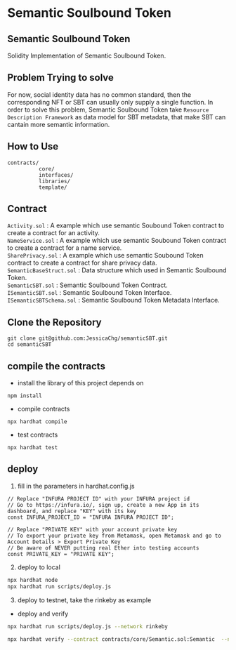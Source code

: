 # Semantic Soulbound Token
## Semantic Soulbound Token
Solidity Implementation of Semantic Soulbound Token.

## Problem Trying to solve
For now, social identity data has no common standard, then the corresponding NFT or SBT can usually only supply a single function.
In order to solve this problem, Semantic Soulbound Token take ``Resource Description Framework`` as data model for SBT metadata, that make SBT can cantain more semantic information.

## How to Use 
```
contracts/
          core/
          interfaces/
          libraries/
          template/
```

## Contract
``Activity.sol`` : A example which use semantic Soubound Token contract to create a contract for an activity. \
``NameService.sol`` : A example which use semantic Soubound Token contract to create a contract for a name service. \
``SharePrivacy.sol`` : A example which use semantic Soubound Token contract to create a contract for share privacy data. \
``SemanticBaseStruct.sol`` : Data structure which used in Semantic Soulbound Token. \
``SemanticSBT.sol`` : Semantic Soulbound Token Contract. \
``ISemanticSBT.sol`` : Semantic Soulbound Token Interface. \
``ISemanticSBTSchema.sol`` : Semantic Soulbound Token Metadata Interface.


## Clone the Repository
```
git clone git@github.com:JessicaChg/semanticSBT.git
cd semanticSBT
```

## compile the contracts
- install the library of this project depends on
```
npm install
```
- compile contracts
```
npx hardhat compile
```
- test contracts
```
npx hardhat test
```

## deploy 

1. fill in the parameters in  hardhat.config.js
```
// Replace "INFURA PROJECT ID" with your INFURA project id
// Go to https://infura.io/, sign up, create a new App in its dashboard, and replace "KEY" with its key
const INFURA_PROJECT_ID = "INFURA INFURA PROJECT ID";

// Replace "PRIVATE KEY" with your account private key
// To export your private key from Metamask, open Metamask and go to Account Details > Export Private Key
// Be aware of NEVER putting real Ether into testing accounts
const PRIVATE_KEY = "PRIVATE KEY";
```

2. deploy to local
```sh
npx hardhat node
npx hardhat run scripts/deploy.js

```

3. deploy to testnet, take the rinkeby as example

+ deploy and verify
```sh
npx hardhat run scripts/deploy.js --network rinkeby

npx hardhat verify --contract contracts/core/Semantic.sol:Semantic  --network rinkeby <DEPLOYED_CONTRACT_ADDRESS>
```

